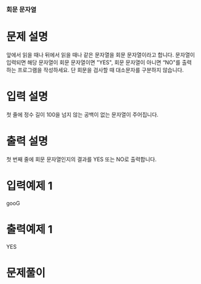 ### 회문 문자열

# 문제 설명

앞에서 읽을 때나 뒤에서 읽을 때나 같은 문자열을 회문 문자열이라고 합니다.
문자열이 입력되면 해당 문자열이 회문 문자열이면 "YES", 회문 문자열이 아니면 “NO"를 출력
하는 프로그램을 작성하세요.
단 회문을 검사할 때 대소문자를 구분하지 않습니다.


# 입력 설명

첫 줄에 정수 길이 100을 넘지 않는 공백이 없는 문자열이 주어집니다. 

# 출력 설명

첫 번째 줄에 회문 문자열인지의 결과를 YES 또는 NO로 출력합니다.

# 입력예제 1

gooG

# 출력예제 1

YES

# 문제풀이